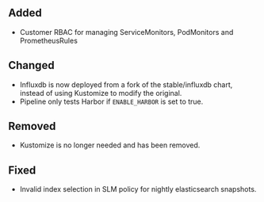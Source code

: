 
## Added

- Customer RBAC for managing ServiceMonitors, PodMonitors and PrometheusRules

## Changed

- Influxdb is now deployed from a fork of the stable/influxdb chart, instead of using Kustomize to modify the original.
- Pipeline only tests Harbor if `ENABLE_HARBOR` is set to true.

## Removed

- Kustomize is no longer needed and has been removed.

## Fixed

- Invalid index selection in SLM policy for nightly elasticsearch snapshots.
